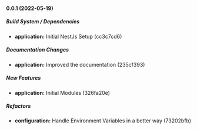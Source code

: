 #### 0.0.1 (2022-05-19)

##### Build System / Dependencies

* **application:**  Initial NestJs Setup (cc3c7cd6)

##### Documentation Changes

* **application:**  Improved the documentation (235cf393)

##### New Features

* **application:**  Initial Modules (326fa20e)

##### Refactors

* **configuration:**  Handle Environment Variables in a better way (73202bfb)


